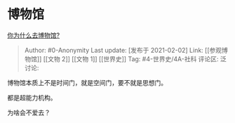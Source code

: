 # 博物馆
[你为什么去博物馆?](https://www.zhihu.com/question/441825425/answer/1710272298)

> Author: #0-Anonymity
> Last update: [发布于 2021-02-02]
> Link: [[参观博物馆]] [[文物 2]] [[文物 1]] [[世界史]]
> Tag: #4-世界史/4A-社科
> 评论区:
> 泛讨论:

博物馆本质上不是时间门，就是空间门，要不就是思想门。

都是超能力机构。

为啥会不爱去？
